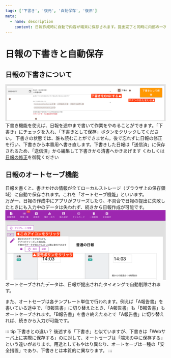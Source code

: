 ```yaml
---
tags: ['下書き', '復元', '自動保存', '復旧']
meta:
  - name: description
    content: 日報作成時に自動で内容が端末に保存されます。提出完了と同時に内部の一次データは削除されます。下書きと自動保存の違いについて説明しています
---
```

# 日報の下書きと自動保存<Badge text="応用編" />

## 日報の下書きについて
![日報を下書きにして保存](./report/w9.png)
下書き機能を使えば、日報を途中まで書いて作業をやめることができます。「下書き」にチェックを入れ、「下書きとして保存」ボタンをクリックしてください。
下書きの状態では、誰も読むことができません。後で忘れずに日報の修正を行い、下書きから本番用へ書き直します。下書きした日報は「送信済」に保存されるため、「送信済」から編集して下書きから清書へかきあげます
くわしくは[日報の修正](/manual/report/edit)を御覧ください


## 日報のオートセーブ機能
日報を書くと、書きかけの情報が全てローカルストレージ（ブラウザ上の保存領域）に自動で保存されます。これを「オートセーブ機能」といいます。  
万が一、日報の作成中にアプリがフリーズしたり、不具合で日報の提出に失敗したときにも入力中のデータは失われず、続きから日報作成が可能です。
![日報のオートセーブからデータを復元する](./report/w8.png)
オートセーブされたデータは、日報が提出されたタイミングで自動削除されます。

また、オートセーブは各テンプレート単位で行われます。例えば「A報告書」を書いている途中で、「B報告書」に切り替えたとき、「A報告書」も「B報告書」もオートセーブされます。「B報告書」を書き終えたあとで「A報告書」に切り替えれば、続きから入力が可能です。

::: tip 下書きとの違い？
後述する「下書き」と似ていますが、下書きは「Webサーバ上に実際に保存する」のに対して、オートセーブは「端末の中に保存する」という違いがあります。用途としてもやはり異なり、オートセーブは一種の「安全措置」であり、下書きとは本質的に異なります。
:::